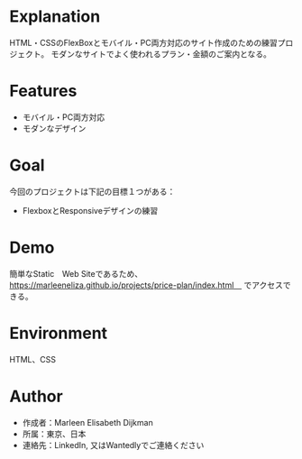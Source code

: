 # Explanation
HTML・CSSのFlexBoxとモバイル・PC両方対応のサイト作成のための練習プロジェクト。
モダンなサイトでよく使われるプラン・金額のご案内となる。
 
# Features
* モバイル・PC両方対応
* モダンなデザイン
 
# Goal
今回のプロジェクトは下記の目標１つがある：
* FlexboxとResponsiveデザインの練習
 
# Demo
簡単なStatic　Web Siteであるため、https://marleeneliza.github.io/projects/price-plan/index.html　
でアクセスできる。

# Environment
HTML、CSS

# Author
* 作成者：Marleen Elisabeth Dijkman
* 所属：東京、日本
* 連絡先：LinkedIn, 又はWantedlyでご連絡ください
